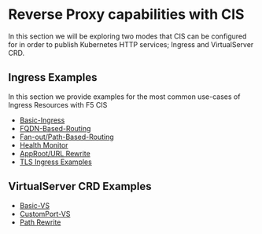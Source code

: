 # Reverse Proxy capabilities with CIS

In this section we will be exploring two modes that CIS can be configured for in order to publish Kubernetes HTTP services; Ingress and VirtualServer CRD.

## Ingress Examples

In this section we provide examples for the most common use-cases of Ingress Resources with F5 CIS

- [Basic-Ingress](cis-ingress/basic-ingress)
- [FQDN-Based-Routing](cis-ingress/host-routing)
- [Fan-out/Path-Based-Routing](cis-ingress/fanout)
- [Health Monitor](cis-ingress/health-monitor)
- [AppRoot/URL Rewrite](cis-ingress/rewrite)
- [TLS Ingress Examples](cis-ingress/tls)

## VirtualServer CRD Examples

- [Basic-VS](cis-crd/VirtualServer/Basic/)
- [CustomPort-VS](cis-crd/VirtualServer/CustomPort/)
- [Path Rewrite](cis-crd/VirtualServer/PathRewrite/#path-rewrite-rewrite)


